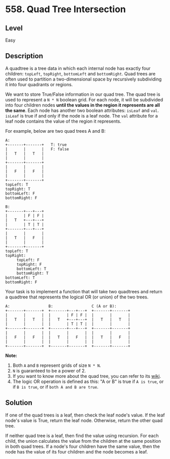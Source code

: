 # 558. Quad Tree Intersection
## Level
Easy

## Description
A quadtree is a tree data in which each internal node has exactly four children: `topLeft`, `topRight`, `bottomLeft` and `bottomRight`. Quad trees are often used to partition a two-dimensional space by recursively subdividing it into four quadrants or regions.

We want to store True/False information in our quad tree. The quad tree is used to represent a `N * N` boolean grid. For each node, it will be subdivided into four children nodes **until the values in the region it represents are all the same**. Each node has another two boolean attributes: `isLeaf` and `val`. `isLeaf` is true if and only if the node is a leaf node. The `val` attribute for a leaf node contains the value of the region it represents.

For example, below are two quad trees A and B:
```
A:
+-------+-------+   T: true
|       |       |   F: false
|   T   |   T   |
|       |       |
+-------+-------+
|       |       |
|   F   |   F   |
|       |       |
+-------+-------+
topLeft: T
topRight: T
bottomLeft: F
bottomRight: F

B:               
+-------+---+---+
|       | F | F |
|   T   +---+---+
|       | T | T |
+-------+---+---+
|       |       |
|   T   |   F   |
|       |       |
+-------+-------+
topLeft: T
topRight:
     topLeft: F
     topRight: F
     bottomLeft: T
     bottomRight: T
bottomLeft: T
bottomRight: F
```

Your task is to implement a function that will take two quadtrees and return a quadtree that represents the logical OR (or union) of the two trees.
```
A:                 B:                 C (A or B):
+-------+-------+  +-------+---+---+  +-------+-------+
|       |       |  |       | F | F |  |       |       |
|   T   |   T   |  |   T   +---+---+  |   T   |   T   |
|       |       |  |       | T | T |  |       |       |
+-------+-------+  +-------+---+---+  +-------+-------+
|       |       |  |       |       |  |       |       |
|   F   |   F   |  |   T   |   F   |  |   T   |   F   |
|       |       |  |       |       |  |       |       |
+-------+-------+  +-------+-------+  +-------+-------+
```
**Note:**

1. Both `A` and `B` represent grids of size `N * N`.
2. `N` is guaranteed to be a power of 2.
3. If you want to know more about the quad tree, you can refer to its [wiki](https://en.wikipedia.org/wiki/Quadtree).
4. The logic OR operation is defined as this: "A or B" is true if `A is true`, or if `B is true`, or if `both A and B are true`.

## Solution
If one of the quad trees is a leaf, then check the leaf node's value. If the leaf node's value is True, return the leaf node. Otherwise, return the other quad tree.

If neither quad tree is a leaf, then find the value using recursion. For each child, the union calculates the value from the children at the same position in both quad trees. If a node's four children have the same value, then the node has the value of its four children and the node becomes a leaf.
